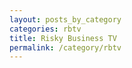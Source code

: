 ```yaml
---
layout: posts_by_category
categories: rbtv
title: Risky Business TV
permalink: /category/rbtv
---
```

